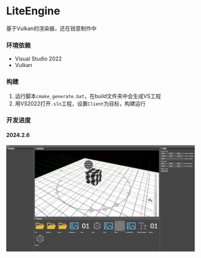 # LiteEngine

基于Vulkan的渲染器，还在锐意制作中

### 环境依赖

- Visual Studio 2022
- Vulkan

### 构建

1. 运行脚本`cmake_generate.bat`，在build文件夹中会生成VS工程
2. 用VS2022打开`.sln`工程，设置`Client`为目标，构建运行

### 开发进度

#### 2024.2.6

![24_2_6](Doc/24_2_6.png)
